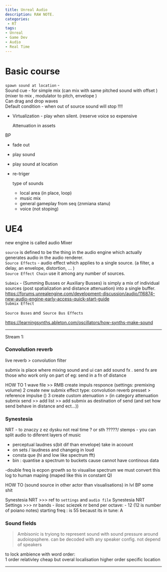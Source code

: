 ```yaml
---
title: Unreal Audio
description: RAW NOTE.
categories:
 - RT
tags:
- Unreal
- Game Dev
- Audio
- Real Time
---
```


# Basic course
`spawn sound at location` -  
Sound cue - for simple mix (can mix with same pitched sound with offset )  (mixer to mix , modulator to pitch, envelope )  
Can drag and drop waves   
Default condition - when out of source sound will stop !!!!
- Virtualization - play when silent. (reserve voice so expensive

  Attenuation in assets  

BP
- fade out
- play sound
- play sound at location
- re-triger


  type of sounds

  - local area (in place, loop)
  - music mix
  - general gameplay from seq (znmiana stanu)
  - voice (not stoping)

# UE4

new engine is called audio Mixer  

`source` is defined to be the thing in the audio engine which actually generates audio in the audio renderer.  
`Source Effects` - audio effect which applies to a single source. (a filter, a delay, an envelope, distortion,  ... )  
`Source Effect Chain`   use it among any number of sources.  

`Submix` - (Summing Busses or Auxiliary Busses) is simply a mix of individual sources (post spatialization and  distance attenuation) into a single buffer.    
https://forums.unrealengine.com/development-discussion/audio/116874-new-audio-engine-early-access-quick-start-guide  
`Submix Effect`  


`Source Buses` and` Source Bus Effects`  

https://learningsynths.ableton.com/oscillators/how-synths-make-sound  


------------
Stream 1:


### Convolution reverb
live reverb > convolution filter

submix is place where mixing sound and ui can add sound fx .
send fx are those who work only on part of eg: send in a fn of distance

HOW TO
1 wave file >> RMB create impuls responce  (settings: premixing volume)
2 create new submix effect type: convolution reverb presset > reference impulse ()
3 create custom atenuation > (in category attenuation submix send >> add list >> add submix as destination of send (and set how send behave in distance and ect...))



### Synestesia
NRT - to znaczy z ez dysku not real time ? or sth ?????/
stemps -  you can split audio to diferent layers of music

- perceptual laudnes s(bit dif than envelope) take in acoount
- on sets / laudness and changeig in loud
- consta que (hi and low like spectrum fft)
- bin : quantise a spectrum to buckets cause cannot have continous data


-double freq is ecpon growth so to visualise spectrum we must convert this log to human maping  (maped like this in constant Q)

HOW TO
(sound source in other actor than visualisations) in lvl BP some shit

Synestesia NRT >>> ref to `settings` and `audio file`
Synestesia NRT Settings >>>
   nr bands - ilosc sciezek
   nr bend per octave: - 12 (12 is number of poiano notes)
   starting freq : is 55 becaust its in  tune: A



### Sound fields
>Ambisonic is tryiong to represent sound with sound pressure around audoiopsphere. can be decoded with any speaker config.  not depend of speakers

to lock ambience with word
order:  
1 order relativley cheap but overal localisation
higher order specific location

---
